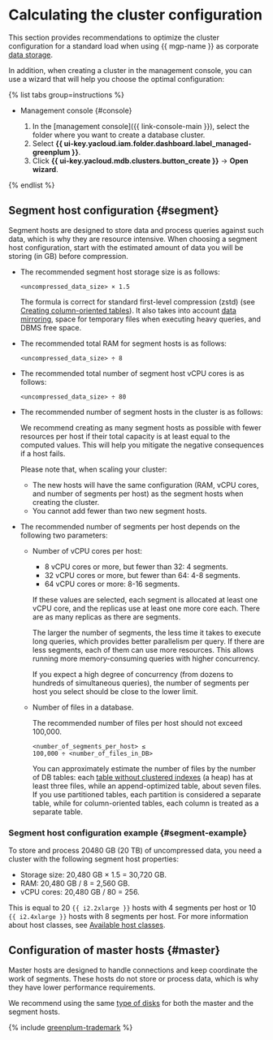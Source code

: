# Calculating the cluster configuration

This section provides recommendations to optimize the cluster configuration for a standard load when using {{ mgp-name }} as corporate [data storage](https://en.wikipedia.org/wiki/Data_storage).

In addition, when creating a cluster in the management console, you can use a wizard that will help you choose the optimal configuration:

{% list tabs group=instructions %}

- Management console {#console}

   1. In the [management console]({{ link-console-main }}), select the folder where you want to create a database cluster.
   1. Select **{{ ui-key.yacloud.iam.folder.dashboard.label_managed-greenplum }}**.
   1. Click **{{ ui-key.yacloud.mdb.clusters.button_create }}** → **Open wizard**.

{% endlist %}

## Segment host configuration {#segment}

Segment hosts are designed to store data and process queries against such data, which is why they are resource intensive. When choosing a segment host configuration, start with the estimated amount of data you will be storing (in GB) before compression.

* The recommended segment host storage size is as follows:

   ```text
   <uncompressed_data_size> × 1.5
   ```

   The formula is correct for standard first-level compression (zstd) (see [Creating column-oriented tables](../concepts/tables.md#create-columnar-table)). It also takes into account [data mirroring](../concepts/index.md), space for temporary files when executing heavy queries, and DBMS free space.

* The recommended total RAM for segment hosts is as follows:

   ```text
   <uncompressed_data_size> ÷ 8
   ```

* The recommended total number of segment host vCPU cores is as follows:

   ```text
   <uncompressed_data_size> ÷ 80
   ```

* The recommended number of segment hosts in the cluster is as follows:

   We recommend creating as many segment hosts as possible with fewer resources per host if their total capacity is at least equal to the computed values. This will help you mitigate the negative consequences if a host fails.

   Please note that, when scaling your cluster:

   * The new hosts will have the same configuration (RAM, vCPU cores, and number of segments per host) as the segment hosts when creating the cluster.
   * You cannot add fewer than two new segment hosts.

* The recommended number of segments per host depends on the following two parameters:

   * Number of vCPU cores per host:

      * 8 vCPU cores or more, but fewer than 32: 4 segments.
      * 32 vCPU cores or more, but fewer than 64: 4-8 segments.
      * 64 vCPU cores or more: 8-16 segments.

      If these values are selected, each segment is allocated at least one vCPU core, and the replicas use at least one more core each. There are as many replicas as there are segments.

      The larger the number of segments, the less time it takes to execute long queries, which provides better parallelism per query. If there are less segments, each of them can use more resources. This allows running more memory-consuming queries with higher concurrency.

      If you expect a high degree of concurrency (from dozens to hundreds of simultaneous queries), the number of segments per host you select should be close to the lower limit.

   * Number of files in a database.

      The recommended number of files per host should not exceed 100,000.

      ```text
      <number_of_segments_per_host> ≤ 100,000 ÷ <number_of_files_in_DB>
      ```

      You can approximately estimate the number of files by the number of DB tables: each [table without clustered indexes](../concepts/tables.md) (a heap) has at least three files, while an append-optimized table, about seven files. If you use partitioned tables, each partition is considered a separate table, while for column-oriented tables, each column is treated as a separate table.

### Segment host configuration example {#segment-example}

To store and process 20480 GB (20 TB) of uncompressed data, you need a cluster with the following segment host properties:

* Storage size: 20,480 GB × 1.5 = 30,720 GB.
* RAM: 20,480 GB / 8 = 2,560 GB.
* vCPU cores: 20,480 GB / 80 = 256.

This is equal to 20 `{{ i2.2xlarge }}` hosts with 4 segments per host or 10 `{{ i2.4xlarge }}` hosts with 8 segments per host. For more information about host classes, see [Available host classes](../concepts/instance-types.md#available-flavors).

## Configuration of master hosts {#master}

Master hosts are designed to handle connections and keep coordinate the work of segments. These hosts do not store or process data, which is why they have lower performance requirements.

We recommend using the same [type of disks](../concepts/storage.md) for both the master and the segment hosts.

{% include [greenplum-trademark](../../_includes/mdb/mgp/trademark.md) %}
